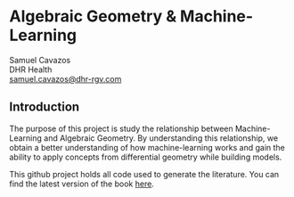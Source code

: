 # Algebraic Geometry & Machine-Learning
Samuel Cavazos <br>
DHR Health <br>
[samuel.cavazos@dhr-rgv.com](mailto:samuel.cavazos@dhr-rgv.com?)

## Introduction
The purpose of this project is study the relationship between Machine-Learning and Algebraic Geometry. By understanding this relationship, we obtain a better understanding of how machine-learning works and gain the ability to apply concepts from differential geometry while building models.

This github project holds all code used to generate the literature. You can find the latest version of the book [here](https://github.com/samuel-cavazos/Differential-Geometry-Machine-Learning/blob/main/book.pdf).